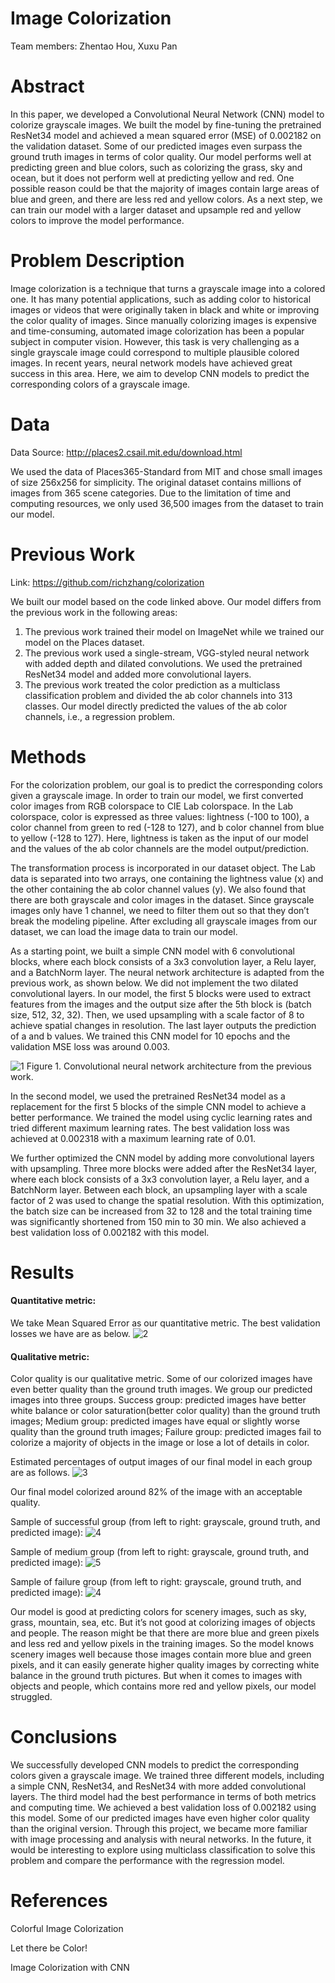 # Image Colorization
Team members: Zhentao Hou, Xuxu Pan

# Abstract
In this paper, we developed a Convolutional Neural Network (CNN) model to colorize grayscale images. We built the model by fine-tuning the pretrained ResNet34 model and achieved a mean squared error (MSE) of 0.002182 on the validation dataset. Some of our predicted images even surpass the ground truth images in terms of color quality. Our model performs well at predicting green and blue colors, such as colorizing the grass, sky and ocean, but it does not perform well at predicting yellow and red. One possible reason could be that the majority of images contain large areas of blue and green, and there are less red and yellow colors. As a next step, we can train our model with a larger dataset and upsample red and yellow colors to improve the model performance.

# Problem Description
Image colorization is a technique that turns a grayscale image into a colored one. It has many potential applications, such as adding color to historical images or videos that were originally taken in black and white or improving the color quality of images. Since manually colorizing images is expensive and time-consuming, automated image colorization has been a popular subject in computer vision. However, this task is very challenging as a single grayscale image could correspond to multiple plausible colored images. In recent years, neural network models have achieved great success in this area. Here, we aim to develop CNN models to predict the corresponding colors of a grayscale image.

# Data
Data Source: ​http://places2.csail.mit.edu/download.html

We used the data of Places365-Standard from MIT and chose small images of size 256x256 for simplicity. The original dataset contains millions of images from 365 scene categories. Due to the limitation of time and computing resources, we only used 36,500 images from the dataset to train our model.

# Previous Work
Link: ​https://github.com/richzhang/colorization

We built our model based on the code linked above. Our model differs from the previous work in the following areas:
1. The previous work trained their model on ImageNet while we trained our model on the Places dataset.
2. The previous work used a single-stream, VGG-styled neural network with added depth and dilated convolutions. We used the pretrained ResNet34 model and added more convolutional layers.
3. The previous work treated the color prediction as a multiclass classification problem and divided the ​ab color channels into 313 classes. Our model directly predicted the values of the ​ab​ color channels, i.e., a regression problem.

# Methods
For the colorization problem, our goal is to predict the corresponding colors given a grayscale image. In order to train our model, we first converted color images from RGB colorspace to CIE Lab colorspace. In the Lab colorspace, color is expressed as three values: lightness (-100 to 100), ​a color channel from green to red (-128 to 127), and ​b color channel from blue to yellow (-128 to 127). Here, lightness is taken as the input of our model and the values of the ​ab color channels are the model output/prediction.

The transformation process is incorporated in our dataset object. The Lab data is separated into two arrays, one containing the lightness value (x) and the other containing the ​ab color channel values (y). We also found that there are both grayscale and color images in the dataset. Since grayscale images only have 1 channel, we need to filter them out so that they don’t break the modeling pipeline. After excluding all grayscale images from our dataset, we can load the image data to train our model.

As a starting point, we built a simple CNN model with 6 convolutional blocks, where each block consists of a 3x3 convolution layer, a Relu layer, and a BatchNorm layer. The neural network architecture is adapted from the previous work, as shown below. We did not implement the two dilated convolutional layers. In our model, the first 5 blocks were used to extract features from the images and the output size after the 5th block is (batch size, 512, 32, 32). Then, we used upsampling with a scale factor of 8 to achieve spatial changes in resolution. The last layer outputs the prediction of ​a and ​b values. We trained this CNN model for 10 epochs and the validation MSE loss was around 0.003.

![1](images/cnn_structure.png)
Figure 1. Convolutional neural network architecture from the previous work.

In the second model, we used the pretrained ResNet34 model as a replacement for the first 5 blocks of the simple CNN model to achieve a better performance. We trained the model using cyclic learning rates and tried different maximum learning rates. The best validation loss was achieved at 0.002318 with a maximum learning rate of 0.01.
 
We further optimized the CNN model by adding more convolutional layers with upsampling. Three more blocks were added after the ResNet34 layer, where each block
consists of a 3x3 convolution layer, a Relu layer, and a BatchNorm layer. Between each block, an upsampling layer with a scale factor of 2 was used to change the spatial resolution. With this optimization, the batch size can be increased from 32 to 128 and the total training time was significantly shortened from 150 min to 30 min. We also achieved a best validation loss of 0.002182 with this model.

# Results
#### Quantitative metric:
We take Mean Squared Error as our quantitative metric. The best validation losses we have are as below.
![2](images/quant_metric.png)

#### Qualitative metric:
Color quality is our qualitative metric. Some of our colorized images have even better quality than the ground truth images. We group our predicted images into three groups.
Success group: predicted images have better white balance or color saturation(better color quality) than the ground truth images;
Medium group: predicted images have equal or slightly worse quality than the ground truth images;
Failure group: predicted images fail to colorize a majority of objects in the image or lose a lot of details in color.

Estimated percentages of output images of our final model in each group are as follows.
![3](images/quali_metric.png)

Our final model colorized around 82% of the image with an acceptable quality.

Sample of successful group ​(from left to right: grayscale, ground truth, and predicted image):
![4](images/success.png)
 
Sample of​ ​medium group ​(from left to right: grayscale, ground truth, and predicted image):
![5](images/medium.png)

Sample of failure group ​(from left to right: grayscale, ground truth, and predicted image):
![4](images/failure.png)

Our model is good at predicting colors for scenery images, such as sky, grass, mountain, sea, etc. But it’s not good at colorizing images of objects and people. The reason might be that there are more blue and green pixels and less red and yellow pixels in the training images. So the model knows scenery images well because those images contain more blue and green pixels, and it can easily generate higher quality images by correcting white balance in the ground truth pictures. But when it comes to images with objects and people, which contains more red and yellow pixels, our model struggled.
   
# Conclusions
We successfully developed CNN models to predict the corresponding colors given a grayscale image. We trained three different models, including a simple CNN, ResNet34, and ResNet34 with more added convolutional layers. The third model had the best performance in terms of both metrics and computing time. We achieved a best validation loss of 0.002182 using this model. Some of our predicted images have even higher color quality than the original version. Through this project, we became more familiar with image processing and analysis with neural networks. In the future, it would be interesting to explore using multiclass classification to solve this problem and compare the performance with the regression model.

# References
Colorful Image Colorization 

Let there be Color!

Image Colorization with CNN

